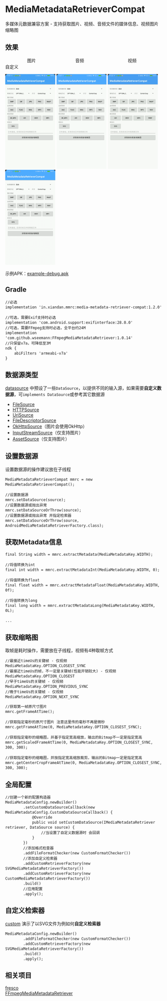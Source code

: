 # MediaMetadataRetrieverCompat
多媒体元数据兼容方案 - 支持获取图片、视频、音频文件的媒体信息、视频图片缩略图  

## 效果
　　　　　图片　　　　　　　　　音频　　　　　　　　　　视频　　　　　　　　　自定义

<img src="screenshot/1.gif" width="160"/>
<img src="screenshot/2.gif" width="160"/>
<img src="screenshot/3.gif" width="160"/>
<img src="screenshot/4.gif" width="160"/>

示例APK：[example-debug.apk](https://github.com/dengyuhan/MediaMetadataRetrieverCompat/releases/download/1.2.0/example-debug.apk)

## Gradle
```
//必选
implementation 'in.xiandan.mmrc:media-metadata-retriever-compat:1.2.0'

//可选，需要Exif支持时必选
implementation 'com.android.support:exifinterface:28.0.0'
//可选，需要FFmpeg支持时必选，全平台约24M
implementation 'com.github.wseemann:FFmpegMediaMetadataRetriever:1.0.14'
//只保留v7a，可降低至3M
ndk {
    abiFilters 'armeabi-v7a'
}
```

## 数据源类型
[datasource](media-metadata-retriever-compat/src/main/java/in/xiandan/mmrc/datasource) 中预设了一些`DataSource`，以提供不同的输入源，如果需要**自定义数据源**，可`implements DataSource`或参考其它数据源

* [FileSource](media-metadata-retriever-compat/src/main/java/in/xiandan/mmrc/datasource/FileSource.java)
* [HTTPSource](media-metadata-retriever-compat/src/main/java/in/xiandan/mmrc/datasource/HTTPSource.java)
* [UriSource](media-metadata-retriever-compat/src/main/java/in/xiandan/mmrc/datasource/UriSource.java)
* [FileDescriptorSource](media-metadata-retriever-compat/src/main/java/in/xiandan/mmrc/datasource/FileDescriptorSource.java)
* [OkHttpSource](media-metadata-retriever-compat/src/main/java/in/xiandan/mmrc/datasource/OkHttpSource.java)（图片会使用OkHttp）
* [InputStreamSource](media-metadata-retriever-compat/src/main/java/in/xiandan/mmrc/datasource/InputStreamSource.java)（仅支持图片）
* [AssetSource](media-metadata-retriever-compat/src/main/java/in/xiandan/mmrc/datasource/AssetSource.java)（仅支持图片）



## 设置数据源
设置数据源的操作建议放在子线程

```
MediaMetadataRetrieverCompat mmrc = new MediaMetadataRetrieverCompat();

//设置数据源
mmrc.setDataSource(source);
//设置数据源或抛出异常
mmrc.setDataSourceOrThrow(source);
//设置数据源或抛出异常 并指定检索器
mmrc.setDataSourceOrThrow(source, AndroidMediaMetadataRetrieverFactory.class);
```

## 获取Metadata信息
```
final String width = mmrc.extractMetadata(MediaMetadataKey.WIDTH);

//将值转换为int
final int width = mmrc.extractMetadataInt(MediaMetadataKey.WIDTH, 0);

//将值转换为float
final float width = mmrc.extractMetadataFloat(MediaMetadataKey.WIDTH, 0f);

//将值转换为long
final long width = mmrc.extractMetadataLong(MediaMetadataKey.WIDTH, 0L);

...
```

## 获取缩略图
取帧是耗时操作，需要放在子线程，视频有4种取帧方式 

```
//最接近timeUs的关键帧 - 仅视频
MediaMetadataKey.OPTION_CLOSEST_SYNC
//最接近timeUs的帧，不一定是关键帧(性能开销较大) - 仅视频
MediaMetadataKey.OPTION_CLOSEST
//早于timeUs的关键帧 - 仅视频
MediaMetadataKey.OPTION_PREVIOUS_SYNC
//晚于timeUs的关键帧 - 仅视频
MediaMetadataKey.OPTION_NEXT_SYNC
```

```
//获取第一帧原尺寸图片
mmrc.getFrameAtTime();

//获取指定毫秒的原尺寸图片 注意这里传的毫秒不再是微秒
mmrc.getFrameAtTime(0, MediaMetadataKey.OPTION_CLOSEST_SYNC);

//获取指定毫秒的缩略图，并基于指定宽高缩放，输出的Bitmap不一定是指定宽高
mmrc.getScaledFrameAtTime(0, MediaMetadataKey.OPTION_CLOSEST_SYNC, 300, 300);

//获取指定毫秒的缩略图，并按指定宽高缩放裁剪，输出的Bitmap一定是指定宽高
mmrc.getCenterCropFrameAtTime(0, MediaMetadataKey.OPTION_CLOSEST_SYNC, 300, 300);
```

## 全局配置
```
//创建一个新的配置构造器
MediaMetadataConfig.newBuilder()
        .setCustomDataSourceCallback(new MediaMetadataConfig.CustomDataSourceCallback() {
            @Override
            public void setCustomDataSource(IMediaMetadataRetriever retriever, DataSource source) {
                //当设置了自定义数据源时 会回调
            }
        })
        //添加格式检查器
        .addFileFormatChecker(new CustomFormatChecker())
        //添加自定义检索器
        .addCustomRetrieverFactory(new SVGMediaMetadataRetrieverFactory())
        .addCustomRetrieverFactory(new CustomMediaMetadataRetrieverFactory())
        .build()
        //应用配置
        .apply();
```

## 自定义检索器
[custom](example/src/main/java/in/xiandan/mmrc/example/custom) 演示了以SVG文件为例如何**自定义检索器**

```
MediaMetadataConfig.newBuilder()
        .addFileFormatChecker(new CustomFormatChecker())
        .addCustomRetrieverFactory(new SVGMediaMetadataRetrieverFactory())
        .build()
        .apply();
```

## 相关项目
[fresco](https://github.com/facebook/fresco)  
[FFmpegMediaMetadataRetriever](https://github.com/wseemann/FFmpegMediaMetadataRetriever)